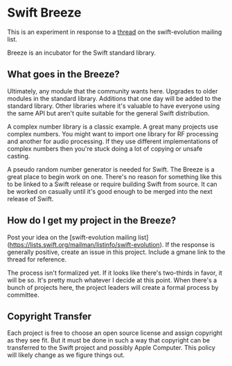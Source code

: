 # Swift Breeze

This is an experiment in response to a
[thread](http://thread.gmane.org/gmane.comp.lang.swift.evolution/4640)
on the swift-evolution mailing list.

Breeze is an incubator for the Swift standard library.

## What goes in the Breeze?

Ultimately, any module that the community wants here. Upgrades
to older modules in the standard library. Additions that one day
will be added to the standard library. Other libraries where it's
valuable to have everyone using the same API but aren't quite
suitable for the general Swift distribution.

A complex number library is a classic example. A great many projects use
complex numbers. You might want to import one library for RF processing
and another for audio processing. If they use different implementations
of complex numbers then you're stuck doing a lot of copying or unsafe
casting.

A pseudo random number generator is needed for Swift. The Breeze is a
great place to begin work on one. There's no reason for something like
this to be linked to a Swift release or require building Swift from source.
It can be worked on casually until it's good enough to be merged into the
next release of Swift.

## How do I get my project in the Breeze?

Post your idea on the [swift-evolution mailing list]
(https://lists.swift.org/mailman/listinfo/swift-evolution).
If the response is generally positive, create an issue in this project.
Include a gmane link to the thread for reference.

The process isn't formalized yet. If it looks like there's two-thirds in
favor, it will be so. It's pretty much whatever I decide at this point.
When there's a bunch of projects here, the project leaders will create a
formal process by committee.

## Copyright Transfer

Each project is free to choose an open source license and assign copyright as
they see fit. But it must be done in such a way that copyright can be
transferred to the Swift project and possibly Apple Computer. This policy
will likely change as we figure things out.
